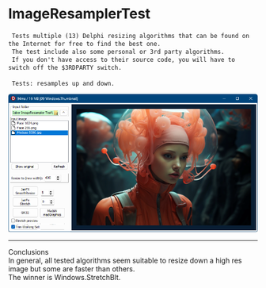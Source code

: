 # ImageResamplerTest
 
     Tests multiple (13) Delphi resizing algorithms that can be found on the Internet for free to find the best one.  
     The test include also some personal or 3rd party algorithms.  
     If you don't have access to their source code, you will have to switch off the $3RDPARTY switch.  

     Tests: resamples up and down.  
     
![Screenshot](/about/screenshot.png)     

 ------------------------------------------------------------------------------------------------------------

   Conclusions    
     In general, all tested algorithms seem suitable to resize down a high res image but some are faster than others.  
     The winner is Windows.StretchBlt.  

